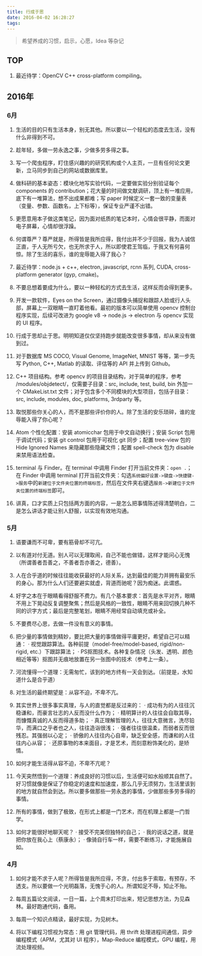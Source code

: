 ```yaml
---
title: 行成于思
date: 2016-04-02 16:28:27
tags:
---
```


> 希望养成的习惯，启示，心愿，Idea 等杂记

## TOP

1. 最近待学：OpenCV C++ cross-platform compiling。

## 2016年

### 6月

1. 生活的目的只有生活本身，别无其他。所以要以一个轻松的态度去生活，没有什么非得到不可。

2. 趁年轻，多做一劳永逸之事，少做多劳多得之事。

3. 写一个爬虫程序，盯住感兴趣的的研究机构或个人主页，一旦有任何论文更新，立马同步到自己的网站或数据库里。

4. 做科研的基本姿态：模块化地写实验代码，一定要做实验分别验证每个 components 的 contribution；花大量的时间做文献调研，顶上有一堆应用，底下有一堆算法，想不出成果都难；写 paper 时候定义一套一致的变量表（变量、参数、函数名，上下标等），保证专业严谨不出错。

<!--more-->

5. 更愿意用本子做这类笔记，因为面对纸质的笔记本时，心情会很平静，而面对电子屏幕，心情却很浮躁。

6. 何谓尊严？尊严就是，所得皆是我所应得，我付出并不少于回报，我为人诚信正直，于人无所亏欠，也无所求于人，所以即使君王驾临，于我又有何喜何惊。除了生活的喜乐，谁的宠辱能入得了我心？

7. 最近待学：node.js + c++, electron, javascript, rcnn 系列, CUDA, cross-platform generator (gyp, cmake)。

8. 不要总想着要成为什么，要以一种轻松的方式去生活，这样反而会得到更多。

9. 开发一款软件，Eyes on the Screen，通过摄像头捕捉和跟踪人脸或行人头部，屏幕上一双眼睛一直盯着他看。最初的版本可以简单使用 opencv 控制台程序实现，后续可改进为 google v8 -> node.js -> electron 与 opencv 实现的 UI 程序。

10. 行成于思却止于思。明明知道仅仅坚持跑步就能改变很多事情，却从来没有做到过。

11. 对于数据库 MS COCO, Visual Genome, ImageNet, MNIST 等等，第一步先写 Python, C++, Matlab 的读取、评估等的 API 并上传到 Github。

12. C++ 项目结构。参考 opencv 的项目目录结构，对于简单的程序，参考 /modules/objdetect/，仅需要子目录：src, include, test, build, bin 外加一个 CMakeList.txt 文件；对于包含多个不同模块的大型项目，包括子目录：src, include, modules, doc, platforms, 3rdparty 等。

13. 取悦那些你关心的人，而不是那些评价你的人。除了生活的安乐琐碎，谁的宠辱能入得了你心呢？

14. Atom 个性化配置：安装 atomicchar 包用于中文自动换行；安装 Script 包用于调试代码；安装 git control 包用于可视化 git 同步；配置 tree-view 包的 Hide Ignored Names 来隐藏那些隐藏文件；配置 spell-check 包为 disable 来禁用语法检查。

15. terminal 与 Finder。在 terminal 中调用 Finder 打开当前文件夹：`open .`；在 Finder 中调用 terminal 打开当前文件夹：勾选`系统偏好设置->键盘->快捷键->服务`中的`新建位于文件夹位置的终端标签`，然后在文件夹右键选`服务->新建位于文件夹位置的终端标签`即可。

16. 讲真，口才实质上只包括两方面的内容，一是怎么把事情陈述得清楚明白，二是怎么讲话才能让别人舒服，以实现有效地沟通。

### 5月

1. 语要谦而不可卑，要有筋骨却不可亢。

2. 以有道对付无道。别人可以无理取闹，自己不能也做错，这样才能问心无愧（所谓善者吾善之，不善者吾亦善之，德善）。

3. 人在合乎道的时候往往能收获最好的人际关系，达到最佳的能力并拥有最安乐的身心。那为什么人们还要避实就虚，背道而驰呢？因为痴迷。此谓惑。

4. 好字之本在于眼睛看得舒服不费力。有几个基本要求：首先是水平对齐，眼睛不用上下晃动反复调整聚焦；然后是风格的一致性，眼睛不用来回切换几种不同的识字方式；最后是完整笔划，眼睛不用经常自动填充或补全。

5. 不要费尽心思，去做一件没有意义的事情。

6. 把少量的事情做到精妙，要比把大量的事情做得平庸更好。希望自己可以精通：
  · 视觉跟踪算法。各种前提（model-free/model-based, rigid/non-rigid, etc.）下跟踪算法；
  · PS抠图技术。各种复杂情况（头发、透明、颜色相近等等）抠图并无痕地放置在另一张图中的技术（参考上一条）。

7. 河流懂得一个道理：无需匆忙，该到的地方终有一天会到达。（前提是，水知道什么是合乎道）

8. 对生活的最终期望是：从容不迫，不卑不亢。

9. 其实世界上很多事实真理，与人的直觉都是反过来的：
  · 成功有为的人往往沉稳谦和，而豪言壮志的人反而没什么作为；
  · 精明算计的人往往会自取其辱，而慷慨真诚的人反而得道多助；
  · 真正理解哲理的人，往往大意微言，洗尽铅华，而满口之乎者也之人，往往造诣很浅；
  · 强者往往很温柔，而弱者反而很残忍。其强弱以心定；
  · 骄傲的人往往内心自卑，缺乏安全感，而谦和的人往往内心从容；
  · 还原事物的本来面目，才是艺术，而刻意粉饰美化的，是矫情。

10. 如何才能生活得从容不迫，不卑不亢呢？

11. 今天突然悟到一个道理：养成良好的习惯以后，生活便可如水般顺其自然了。好习惯就像是保证了你稳定的速度和加速度，那么几乎无须努力，生活里该到的地方就自然会到达。所以要多做那些一劳永逸的事情，少做那些多劳多得的事情。

12. 所有的事情，做到了极致，在形式上都是一门艺术，而在机理上都是一门哲学。

13. 如何才能很好地聊天呢？
  · 接受不完美但独特的自己；
  · 我的说话之道，就是把你放在我心上（蔡康永）；
  · 像骑自行车一样，需要不断练习，才能施展自如。

### 4月

1. 如何才能不求于人呢？所得皆是我所应得，不贪，付出多于索取，有预存，不透支。所以要做一个光明磊落，无愧于心的人。所谓知足不辱，知止不殆。

2. 每周五篇论文阅读，一日一篇，上个周末打印出来，短记思想方法，为见森林。最好跑通代码，备用。

3. 每周一个知识点精读，最好实现，为见树木。

4. 将以下编程习惯视为常态：用 git 管理代码，用 thrift 处理进程间通信，异步编程模式（APM，尤其对 UI 程序），Map-Reduce 编程模式，GPU 编程，用流处理视频。
